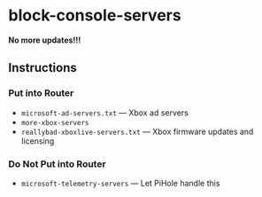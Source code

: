 # block-console-servers

**No more updates!!!**

## Instructions

### Put into Router
- `microsoft-ad-servers.txt`  — Xbox ad servers
- `more-xbox-servers`
- `reallybad-xboxlive-servers.txt`  — Xbox firmware updates and licensing

### Do Not Put into Router
- `microsoft-telemetry-servers`  — Let PiHole handle this
